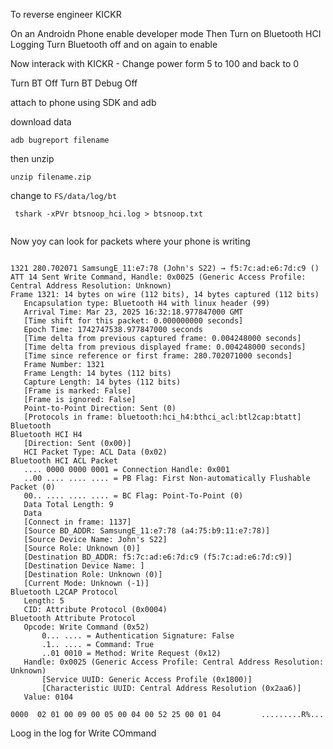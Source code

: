 To reverse engineer KICKR 

On an Androidn Phone enable developer mode
Then Turn on Bluetooth HCI Logging 
Turn Bluetooth off and on again to enable

Now interack with KICKR - Change power form 5 to 100 and back to 0

Turn BT Off
Turn BT Debug Off
<Do not turn BT ON>

attach to phone using SDK and adb

download data

```
adb bugreport filename
```

then unzip

```
unzip filename.zip
```

change to `FS/data/log/bt`

```
 tshark -xPVr btsnoop_hci.log > btsnoop.txt


 ```

 Now yoy can look for packets where your phone is writing

 ```

 1321 280.702071 SamsungE_11:e7:78 (John's S22) → f5:7c:ad:e6:7d:c9 () ATT 14 Sent Write Command, Handle: 0x0025 (Generic Access Profile: Central Address Resolution: Unknown)
Frame 1321: 14 bytes on wire (112 bits), 14 bytes captured (112 bits)
    Encapsulation type: Bluetooth H4 with linux header (99)
    Arrival Time: Mar 23, 2025 16:32:18.977847000 GMT
    [Time shift for this packet: 0.000000000 seconds]
    Epoch Time: 1742747538.977847000 seconds
    [Time delta from previous captured frame: 0.004248000 seconds]
    [Time delta from previous displayed frame: 0.004248000 seconds]
    [Time since reference or first frame: 280.702071000 seconds]
    Frame Number: 1321
    Frame Length: 14 bytes (112 bits)
    Capture Length: 14 bytes (112 bits)
    [Frame is marked: False]
    [Frame is ignored: False]
    Point-to-Point Direction: Sent (0)
    [Protocols in frame: bluetooth:hci_h4:bthci_acl:btl2cap:btatt]
Bluetooth
Bluetooth HCI H4
    [Direction: Sent (0x00)]
    HCI Packet Type: ACL Data (0x02)
Bluetooth HCI ACL Packet
    .... 0000 0000 0001 = Connection Handle: 0x001
    ..00 .... .... .... = PB Flag: First Non-automatically Flushable Packet (0)
    00.. .... .... .... = BC Flag: Point-To-Point (0)
    Data Total Length: 9
    Data
    [Connect in frame: 1137]
    [Source BD_ADDR: SamsungE_11:e7:78 (a4:75:b9:11:e7:78)]
    [Source Device Name: John's S22]
    [Source Role: Unknown (0)]
    [Destination BD_ADDR: f5:7c:ad:e6:7d:c9 (f5:7c:ad:e6:7d:c9)]
    [Destination Device Name: ]
    [Destination Role: Unknown (0)]
    [Current Mode: Unknown (-1)]
Bluetooth L2CAP Protocol
    Length: 5
    CID: Attribute Protocol (0x0004)
Bluetooth Attribute Protocol
    Opcode: Write Command (0x52)
        0... .... = Authentication Signature: False
        .1.. .... = Command: True
        ..01 0010 = Method: Write Request (0x12)
    Handle: 0x0025 (Generic Access Profile: Central Address Resolution: Unknown)
        [Service UUID: Generic Access Profile (0x1800)]
        [Characteristic UUID: Central Address Resolution (0x2aa6)]
    Value: 0104

0000  02 01 00 09 00 05 00 04 00 52 25 00 01 04         .........R%...

```

Loog in the log for Write COmmand


